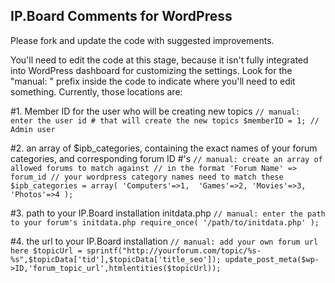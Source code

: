IP.Board Comments for WordPress
-------------------------------
Please fork and update the code with suggested improvements.

You'll need to edit the code at this stage, because it isn't fully integrated into WordPress dashboard for customizing the settings.  Look for the "manual: " prefix inside the code to indicate where you'll need to edit something.  Currently, those locations are:

#1. Member ID for the user who will be creating new topics
`// manual: enter the user id # that will create the new topics
$memberID = 1; // Admin user`

#2. an array of $ipb_categories, containing the exact names of your forum categories, and corresponding forum ID #'s
`// manual: create an array of allowed forums to match against
// in the format 'Forum Name' => forum_id
// your wordpress category names need to match these
$ipb_categories = array(
	'Computers'=>1, 
	'Games'=>2,
	'Movies'=>3,
	'Photos'=>4
	);`

#3. path to your IP.Board installation initdata.php
`// manual: enter the path to your forum's initdata.php
require_once( '/path/to/initdata.php' );`

#4. the url to your IP.Board installation
`// manual: add your own forum url here
$topicUrl = sprintf("http://yourforum.com/topic/%s-%s",$topicData['tid'],$topicData['title_seo']);
update_post_meta($wp->ID,'forum_topic_url',htmlentities($topicUrl));`
	
